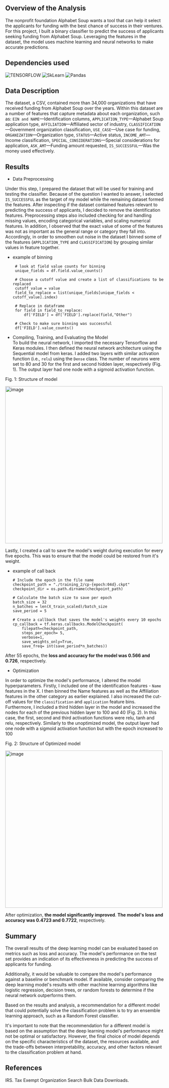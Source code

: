 ## Overview of the Analysis
The nonprofit foundation Alphabet Soup wants a tool that can help it select the applicants for funding with the best chance of success in their ventures. For this project, I built a binary classifier to predict the success of applicants seeking funding from Alphabet Soup. Leveraging the features in the dataset, the model uses machine learning and neural networks to make accurate predictions.

## Dependencies used

![TENSORFLOW](https://img.shields.io/badge/TensorFlow-FF6F00?style=for-the-badge&logo=tensorflow&logoColor=white)
![SkLearn](https://img.shields.io/badge/scikit_learn-F7931E?style=for-the-badge&logo=scikit-learn&logoColor=white)
![Pandas](https://img.shields.io/badge/Pandas-2C2D72?style=for-the-badge&logo=pandas&logoColor=white)

## Data Description
The dataset, a CSV, contained more than 34,000 organizations that have received funding from Alphabet Soup over the years. Within this dataset are a number of features that capture metadata about each organization, such as:
`EIN and NAME`—Identification columns,
`APPLICATION_TYPE`—Alphabet Soup application type,
`AFFILIATION`—Affiliated sector of industry,
`CLASSIFICATION`—Government organization classification,
`USE_CASE`—Use case for funding,
`ORGANIZATION`—Organization type,
`STATUS`—Active status,
`INCOME_AMT`—Income classification,
`SPECIAL_CONSIDERATIONS`—Special considerations for application,
`ASK_AMT`—Funding amount requested,
`IS_SUCCESSFUL`—Was the money used effectively.

## Results

- Data Preprocessing

Under this step, I prepared the dataset that will be used for training and testing the classifier. Because of the question I wanted to answer, I selected `IS_SUCCESSFUL` as the target of my model while the remaining dataset formed the features. After inspecting if the dataset contained features relevant to predicting the success of applicants, I decided to remove the identification features. Preprocessing steps also included checking for and handling missing values, encoding categorical variables, and scaling numerical features. In addition, I observed that the exact value of some of the features was not as important as the general range or category they fall into. Accordingly, in order to smoothen out noise in the dataset I binned some of the features (`APPLICATION_TYPE` and `CLASSIFICATION`) by grouping similar values in feature together.
    
   - example of binning  
    
          # look at field value counts for binning
          unique_fields = df.field.value_counts()

          # Choose a cutoff value and create a list of classifications to be replaced
          cutoff_value = value
          field_to_replace = list(unique_fields[unique_fields < cutoff_value].index)

          # Replace in dataframe
          for field in field_to_replace:
              df['FIELD'] = df['FIELD'].replace(field,"Other")

          # Check to make sure binning was successful
          df['FIELD'].value_counts()

- Compiling, Training, and Evaluating the Model  
To build the neural network, I imported the necessary Tensorflow and Keras modules. I then defined the neural network architecture using the Sequential model from keras. I added two layers with similar activation function (i.e., `relu`) using the `Dense` class. The number of neurons were set to 80 and 30 for the first and second hidden layer, respectively (Fig. 1). The output layer had one node with a sigmoid activation function.

Fig. 1: Structure of model

  <img width="500" alt="image" src="https://github.com/Jayplect/deep-learning-AlphabetSoup/assets/107348074/2c3ad445-711f-4318-ba83-f1d77068d0c7">

Lastly, I created a call to save the model's weight during execution for every five epochs. This was to ensure that the model could be restored from it's weight.
   
  - example of call back
    
        # Include the epoch in the file name
        checkpoint_path = "./training_2/cp-{epoch:04d}.ckpt"
        checkpoint_dir = os.path.dirname(checkpoint_path)

        # Calculate the batch size to save per epoch
        batch_size = 32
        n_batches = len(X_train_scaled)/batch_size
        save_period = 5

        # Create a callback that saves the model's weights every 10 epochs
        cp_callback = tf.keras.callbacks.ModelCheckpoint(
            filepath=checkpoint_path,
            steps_per_epoch= 5,
            verbose=1, 
            save_weights_only=True,
            save_freq= int(save_period*n_batches))

After 55 epochs, the **loss and accuracy for the model was 0.566 and 0.726**, respectively.

- Optimization

In order to optimize the model's performance, I altered the model hyperparameters. Firstly, I included one of the identification features - `Name` features in the X. I then binned the Name features as well as the Affiliation features in the other category as earlier explained. I also increased the cut-off values for the `classification` and `application` feature bins. Furthermore, I included a third hidden layer in the model and increased the nodes for each of the previous hidden layer to 100 and 40 (Fig. 2). In this case, the first, second and third activation functions were relu, tanh and relu, respectively. Similarly to the unoptimized model, the output layer had one node with a sigmoid activation function but with the epoch increased to 100

Fig. 2: Structure of Optimized model

<img width="500" alt="image" src="https://github.com/Jayplect/deep-learning-AlphabetSoup/assets/107348074/993d43c8-76d7-4e9a-8b5f-038865c6fb99">

After optimization, **the model significantly improved**. **The model's loss and accuracy was 0.4723 and 0.7722**, respectively.

## Summary
The overall results of the deep learning model can be evaluated based on metrics such as loss and accuracy. The model's performance on the test set provides an indication of its effectiveness in predicting the success of applicants for funding.

Additionally, it would be valuable to compare the model's performance against a baseline or benchmark model. If available, consider comparing the deep learning model's results with other machine learning algorithms like logistic regression, decision trees, or random forests to determine if the neural network outperforms them.

Based on the results and analysis, a recommendation for a different model that could potentially solve the classification problem is to try an ensemble learning approach, such as a Random Forest classifier.

It's important to note that the recommendation for a different model is based on the assumption that the deep learning model's performance might not be optimal or satisfactory. However, the final choice of model depends on the specific characteristics of the dataset, the resources available, and the trade-offs between interpretability, accuracy, and other factors relevant to the classification problem at hand.


## References
IRS. Tax Exempt Organization Search Bulk Data Downloads.
